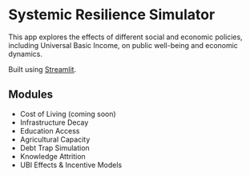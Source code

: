 # Systemic Resilience Simulator

This app explores the effects of different social and economic policies, including Universal Basic Income, on public well-being and economic dynamics.

Built using [Streamlit](https://streamlit.io).

## Modules
- Cost of Living (coming soon)
- Infrastructure Decay
- Education Access
- Agricultural Capacity
- Debt Trap Simulation
- Knowledge Attrition
- UBI Effects & Incentive Models